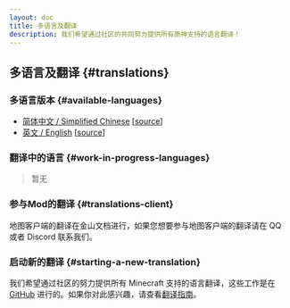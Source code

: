 ```yaml
---
layout: doc
title: 多语言及翻译
description: 我们希望通过社区的共同努力提供所有原神支持的语言翻译！
---
```


## 多语言及翻译 {#translations}

### 多语言版本 {#available-languages}

- [简体中文 / Simplified Chinese](zh_cn.json) [[source](https://github.com/kongying-tavern/docs/tree/next/src/)]
- [英文 / English](en_us.json) [[source](https://github.com/kongying-tavern/docs/tree/next/src/en)]

### 翻译中的语言 {#work-in-progress-languages}

> 暂无

### 参与Mod的翻译 {#translations-client}

地图客户端的翻译在金山文档进行，如果您想要参与地图客户端的翻译请在 QQ 或者 Discord 联系我们。

### 启动新的翻译 {#starting-a-new-translation}

我们希望通过社区的努力提供所有 Minecraft 支持的语言翻译，这些工作是在 [GitHub](https://github.com/kongying-tavern/docs/issues/242) 进行的。如果你对此感兴趣，请查看[翻译指南](https://github.com/kongying-tavern/docs/blob/main/.github/translation-guide.md)。
